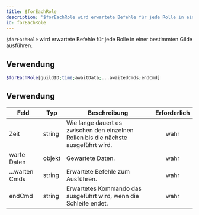 ```yaml
---
title: $forEachRole
description: '$forEachRole wird erwartete Befehle für jede Rolle in einer bestimmten Gilde ausführen.'
id: forEachRole
---
```


`$forEachRole` wird erwartete Befehle für jede Rolle in einer bestimmten Gilde ausführen.

## Verwendung

```php
$forEachRole[guildID;time;awaitData;...awaitedCmds;endCmd]
```

## Verwendung

| Feld           | Typ    | Beschreibung                                                                       | Erforderlich |
| -------------- | ------ | ---------------------------------------------------------------------------------- |:------------:|
| Zeit           | string | Wie lange dauert es zwischen den einzelnen Rollen bis die nächste ausgeführt wird. |     wahr     |
| warte Daten    | objekt | Gewartete Daten.                                                                   |     wahr     |
| ...warten Cmds | string | Erwartete Befehle zum Ausführen.                                                   |     wahr     |
| endCmd         | string | Erwartetes Kommando das ausgeführt wird, wenn die Schleife endet.                  |     wahr     |